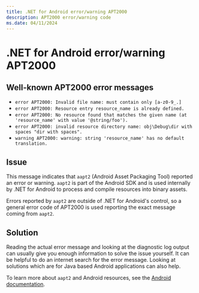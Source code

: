 ```yaml
---
title: .NET for Android error/warning APT2000
description: APT2000 error/warning code
ms.date: 04/11/2024
---
```

# .NET for Android error/warning APT2000

## Well-known APT2000 error messages

- `error APT2000: Invalid file name: must contain only [a-z0-9_.]`
- `error APT2000: Resource entry resource_name is already defined.`
- `error APT2000: No resource found that matches the given name (at 'resource_name' with value '@string/foo').`
- `error APT2000: invalid resource directory name: obj\Debug\dir with spaces "dir with spaces".`
- `warning APT2000: warning: string 'resource_name' has no default translation.`

## Issue

This message indicates that `aapt2` (Android Asset Packaging Tool) reported an error or warning. `aapt2` is part of the Android SDK and is used internally by .NET for Android to process and compile resources into binary assets.

Errors reported by `aapt2` are outside of .NET for Android's control, so a general error code of APT2000 is used reporting the exact message coming from `aapt2`.

## Solution

Reading the actual error message and looking at the diagnostic log output can
usually give you enough information to solve the issue yourself. It can be
helpful to do an internet search for the error message. Looking at solutions
which are for Java based Android applications can also help.

To learn more about `aapt2` and Android resources, see the [Android documentation](https://developer.android.com/guide/topics/resources/accessing-resources.html).
